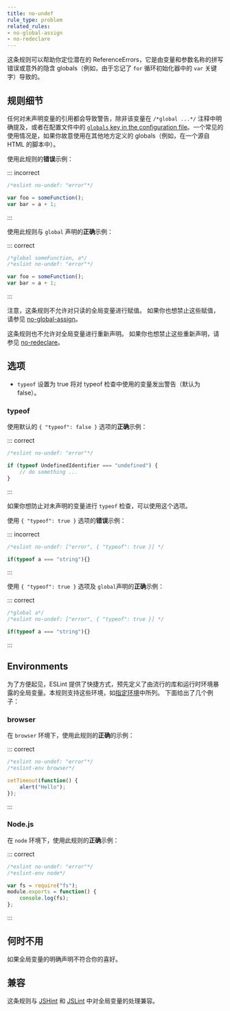 ```yaml
---
title: no-undef
rule_type: problem
related_rules:
- no-global-assign
- no-redeclare
---
```


这条规则可以帮助你定位潜在的 ReferenceErrors，它是由变量和参数名称的拼写错误或意外的隐含 globals（例如，由于忘记了 `for` 循环初始化器中的 `var` 关键字）导致的。

## 规则细节

任何对未声明变量的引用都会导致警告，除非该变量在 `/*global ...*/` 注释中明确提及，或者在配置文件中的 [`globals` key in the configuration file](../user-guide/configuring/language-options#using-configuration-files-1)。一个常见的使用情况是，如果你故意使用在其他地方定义的 globals（例如，在一个源自 HTML 的脚本中）。

使用此规则的**错误**示例：

::: incorrect

```js
/*eslint no-undef: "error"*/

var foo = someFunction();
var bar = a + 1;
```

:::

使用此规则与 `global` 声明的**正确**示例：

::: correct

```js
/*global someFunction, a*/
/*eslint no-undef: "error"*/

var foo = someFunction();
var bar = a + 1;
```

:::

注意，这条规则不允许对只读的全局变量进行赋值。
如果你也想禁止这些赋值，请参见 [no-global-assign](no-global-assign)。

这条规则也不允许对全局变量进行重新声明。
如果你也想禁止这些重新声明，请参见 [no-redeclare](no-redeclare)。

## 选项

* `typeof` 设置为 true 将对 typeof 检查中使用的变量发出警告（默认为 false）。

### typeof

使用默认的 `{ "typeof": false }` 选项的**正确**示例：

::: correct

```js
/*eslint no-undef: "error"*/

if (typeof UndefinedIdentifier === "undefined") {
    // do something ...
}
```

:::

如果你想防止对未声明的变量进行 `typeof` 检查，可以使用这个选项。

使用 `{ "typeof": true }` 选项的**错误**示例：

::: incorrect

```js
/*eslint no-undef: ["error", { "typeof": true }] */

if(typeof a === "string"){}
```

:::

使用 `{ "typeof": true }` 选项及 `global`声明的**正确**示例：

::: correct

```js
/*global a*/
/*eslint no-undef: ["error", { "typeof": true }] */

if(typeof a === "string"){}
```

:::

## Environments

为了方便起见，ESLint 提供了快捷方式，预先定义了由流行的库和运行时环境暴露的全局变量。本规则支持这些环境，如[指定环境](../user-guide/configuring/language-options#specifying-environments)中所列。 下面给出了几个例子：

### browser

在 `browser` 环境下，使用此规则的**正确**的示例：

::: correct

```js
/*eslint no-undef: "error"*/
/*eslint-env browser*/

setTimeout(function() {
    alert("Hello");
});
```

:::

### Node.js

在 `node` 环境下，使用此规则的**正确**示例：

::: correct

```js
/*eslint no-undef: "error"*/
/*eslint-env node*/

var fs = require("fs");
module.exports = function() {
    console.log(fs);
};
```

:::

## 何时不用

如果全局变量的明确声明不符合你的喜好。

## 兼容

这条规则与 [JSHint](http://jshint.com/) 和 [JSLint](http://www.jslint.com) 中对全局变量的处理兼容。
